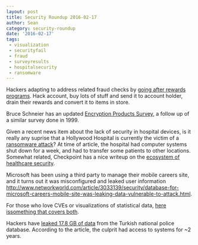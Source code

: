 ```yaml
---
layout: post
title: Security Roundup 2016-02-17
author: Sean
category: security-roundup
date: '2016-02-17'
tags:
 - visualization
 - securityfail
 - fraud
 - surveyresults
 - hospitalsecurity
 - ransomware
---
```


Hackers adapting to address related fraud checks by [going after rewards programs](http://krebsonsecurity.com/2016/02/fraudsters-tap-kohls-cash-for-cold-cash/). Hack account, buy lots of stuff and send it to account holder, drain their rewards and convert it to items in store.

Bruce Schneier has an updated [Encryption Products Survey](https://www.schneier.com/blog/archives/2016/02/worldwide_encry.html), a follow up of a similar survey done in 1999.

Given a recent news item about the lack of security in hospital devices, is it really any suprise that a Hollywood Hospital is currently the victim of a [ransomware attack](http://www.engadget.com/2016/02/15/hollywood-hospital-ransomware-attack/)? At time of article, the hospital had computer systems shut down for a week, and had to transfer some patients to other locations. Somewhat related, Checkpoint has a nice writeup on the [ecosystem of healthcare security](http://blog.checkpoint.com/2016/02/11/managing-the-complex-ecosystem-of-healthcare-security/).

Microsoft has been using a third party to manage their mobile careers site, and it turns out it was misconfigured and leaked user information <http://www.networkworld.com/article/3033139/security/database-for-microsoft-careers-mobile-site-was-leaking-data-vulnerable-to-attack.html>.

For those who love CVEs or visualizations of statistical data, [here issomething that covers both](https://slemma.com/share/b3e578562d32e0bc389bf7ccf8750ea0c47f6ac4).

Hackers have [leaked 17.8 GB of data](http://www.ibtimes.co.uk/anonymous-hacker-unleashes-17-8gb-trove-data-turkish-national-police-server-1544131?) from the Turkish national police database. According to the article, the culprit had access to systems for ~2 years.

